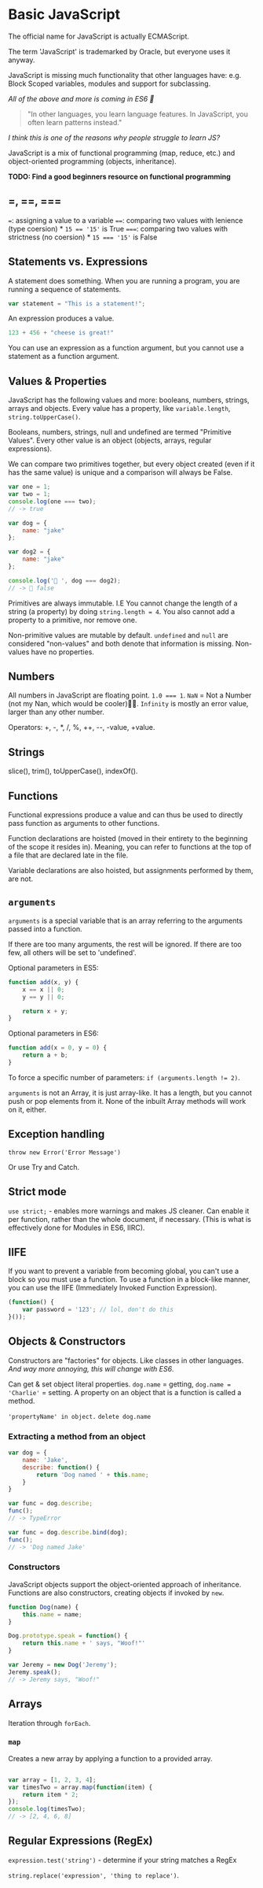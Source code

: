 # Basic JavaScript

The official name for JavaScript is actually ECMAScript.

The term 'JavaScript' is trademarked by Oracle, but everyone uses it anyway.

JavaScript is missing much functionality that other languages have:
e.g. Block Scoped variables, modules and support for subclassing.

_All of the above and more is coming in ES6 :tada:_

> "In other languages, you learn language features. In JavaScript, you
often learn patterns instead."

_I think this is one of the reasons why people struggle to learn JS?_

JavaScript is a mix of functional programming (map, reduce, etc.) and
object-oriented programming (objects, inheritance).

**TODO: Find a good beginners resource on functional programming**

## =, ==, ===

`=`: assigning a value to a variable
`==`: comparing two values with lenience (type coersion)
    * `15 == '15'` is True
`===`: comparing two values with strictness (no coersion)
    * `15 === '15'` is False

## Statements vs. Expressions

A statement does something. When you are running a program, you are
running a sequence of statements.

```javascript
var statement = "This is a statement!";
```

An expression produces a value.

```javascript
123 + 456 + "cheese is great!"
```

You can use an expression as a function argument, but you cannot use
a statement as a function argument.

## Values & Properties

JavaScript has the following values and more: booleans, numbers,
strings, arrays and objects. Every value has a property, like
`variable.length`, `string.toUpperCase()`.

Booleans, numbers, strings, null and undefined are termed "Primitive
Values". Every other value is an object (objects, arrays, regular
expressions).

We can compare two primitives together, but every object
created (even if it has the same value) is unique and a comparison will
always be False.

```javascript
var one = 1;
var two = 1;
console.log(one === two);
// -> true
```

```javascript
var dog = {
    name: "jake"
};

var dog2 = {
    name: "jake"
};

console.log('🐶 ', dog === dog2);
// -> 🐶 false
```

Primitives are always immutable. I.E You cannot change
the length of a string (a property) by doing `string.length = 4`.
You also cannot add a property to a primitive, nor remove one.

Non-primitive values are mutable by default.
`undefined` and `null` are considered "non-values" and both denote
that information is missing. Non-values have no properties.

## Numbers

All numbers in JavaScript are floating point. `1.0 === 1`.
`NaN` = Not a Number (not my Nan, which would be cooler)👵🏼.
`Infinity` is mostly an error value, larger than any other number.

Operators: +, -, \*, \/, %, ++, --, -value, +value.

## Strings

slice(), trim(), toUpperCase(), indexOf().

## Functions

Functional expressions produce a value and can thus be used to
directly pass function as arguments to other functions.

Function declarations are hoisted (moved in their entirety to the
beginning of the scope it resides in). Meaning, you can refer to
functions at the top of a file that are declared late in the file. 

Variable declarations are also hoisted, but assignments performed
by them, are not.

## `arguments`

`arguments` is a special variable that is an array referring
to the arguments passed into a function.

If there are too many arguments, the rest will be ignored.
If there are too few, all others will be set to 'undefined'.

Optional parameters in ES5:

```javascript
function add(x, y) {
    x == x || 0;
    y == y || 0;

    return x + y;
}
```

Optional parameters in ES6:

```javascript
function add(x = 0, y = 0) {
    return a + b;
}
```

To force a specific number of parameters: `if (arguments.length != 2)`.

`arguments` is not an Array, it is just array-like. It has a length,
but you cannot push or pop elements from it. None of the inbuilt Array
methods will work on it, either.

## Exception handling

`throw new Error('Error Message')`

Or use Try and Catch.

## Strict mode

`use strict;` - enables more warnings and makes JS cleaner.
Can enable it per function, rather than the whole document, if necessary. (This is what is effectively done for Modules in ES6, IIRC).

## IIFE

If you want to prevent a variable from becoming global, you can't use
a block so you must use a function.
To use a function in a block-like manner, you can use the IIFE (Immediately Invoked Function Expression).

```javascript
(function() {
    var password = '123'; // lol, don't do this
}());
```

## Objects & Constructors

Constructors are "factories" for objects. Like classes in other 
languages. _And way more annoying, this will change with ES6_.

Can get & set object literal properties. 
`dog.name` = getting, `dog.name = 'Charlie'` = setting.
A property on an object that is a function is called a method.

`'propertyName' in object.`
`delete dog.name`

### Extracting a method from an object

```javascript
var dog = {
    name: 'Jake',
    describe: function() {
        return 'Dog named ' + this.name;
    }
}

var func = dog.describe;
func();
// -> TypeError

var func = dog.describe.bind(dog);
func();
// -> 'Dog named Jake'
```

### Constructors

JavaScript objects support the object-oriented approach of inheritance.
Functions are also constructors, creating objects if invoked by `new`.

```javascript
function Dog(name) {
    this.name = name;
}

Dog.prototype.speak = function() {
    return this.name + ' says, "Woof!"'
}

var Jeremy = new Dog('Jeremy');
Jeremy.speak();
// -> Jeremy says, "Woof!"
```

## Arrays

Iteration through `forEach`.

### `map`

Creates a new array by applying a function to a provided array.

```javascript

var array = [1, 2, 3, 4];
var timesTwo = array.map(function(item) {
    return item * 2;
});
console.log(timesTwo);
// -> [2, 4, 6, 8]
```

## Regular Expressions (RegEx)

`expression.test('string')` - determine if your string matches a RegEx

`string.replace('expression', 'thing to replace')`.
